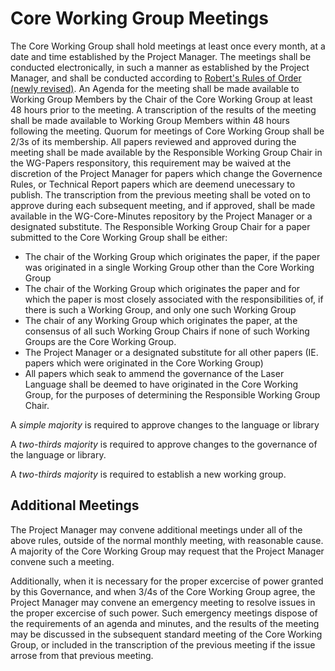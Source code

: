 # Core Working Group Meetings

The Core Working Group shall hold meetings at least once every month, at a date and time established by the Project Manager. 
The meetings shall be conducted electronically, in such a manner as established by the Project Manager, and shall be conducted according to [Robert's Rules of Order (newly revised)](http://www.rulesonline.com/). 
An Agenda for the meeting shall be made available to Working Group Members by the Chair of the Core Working Group at least 48 hours prior to the meeting. 
A transcription of the results of the meeting shall be made available to Working Group Members within 48 hours following the meeting.
Quorum for meetings of Core Working Group shall be 2/3s of its membership.
All papers reviewed and approved during the meeting shall be made available by the Responsible Working Group Chair in the WG-Papers responsitory, this requirement may be waived at the discretion of the Project Manager for papers which change the Governence Rules, or Technical Report papers which are deemend unecessary to publish.
The transcription from the previous meeting shall be voted on to approve during each subsequent meeting, and if approved, shall be made available in the WG-Core-Minutes repository by the Project Manager or a designated substitute. 
The Responsible Working Group Chair for a paper submitted to the Core Working Group shall be either:
* The chair of the Working Group which originates the paper, if the paper was originated in a single Working Group other than the Core Working Group 
* The chair of the Working Group which originates the paper and for which the paper is most closely associated with the responsibilities of, if there is such a Working Group, and only one such Working Group
* The chair of any Working Group which originates the paper, at the consensus of all such Working Group Chairs if none of such Working Groups are the Core Working Group. 
* The Project Manager or a designated substitute for all other papers (IE. papers which were originated in the Core Working Group)
* All papers which seak to ammend the governance of the Laser Language shall be deemed to have originated in the Core Working Group, for the purposes of determining the Responsible Working Group Chair.

A *simple majority* is required to approve changes to the language or library

A *two-thirds majority* is required to approve changes to the governance of the language or library. 

A *two-thirds majority* is required to establish a new working group. 

## Additional Meetings

The Project Manager may convene additional meetings under all of the above rules, outside of the normal monthly meeting, with reasonable cause. A majority of the Core Working Group may request that the Project Manager convene such a meeting. 

Additionally, when it is necessary for the proper excercise of power granted by this Governance, and when 3/4s of the Core Working Group agree, the Project Manager may convene an emergency meeting to resolve issues in the proper excercise of such power. Such emergency meetings dispose of the requirements of an agenda and minutes, and the results of the meeting may be discussed in the subsequent standard meeting of the Core Working Group, or included in the transcription of the previous meeting if the issue arrose from that previous meeting. 
